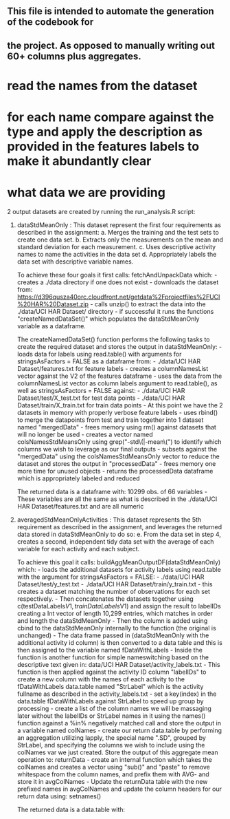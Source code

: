 ## This file is intended to automate the generation of the codebook for 
## the project. As opposed to manually writing out 60+ columns plus aggregates.

# read the names from the dataset
# for each name compare against the type and apply the description as provided in the features labels to make it abundantly clear
# what data we are providing

2 output datasets are created by running the run_analysis.R script:

1. dataStdMeanOnly : This dataset represent the first four requirements as described in the assignment:
	a. Merges the training and the test sets to create one data set.
	b. Extracts only the measurements on the mean and standard deviation for each measurement.
	c. Uses descriptive activity names to name the activities in the data set
	d. Appropriately labels the data set with descriptive variable names.

	To achieve these four goals it first calls: fetchAndUnpackData which:
		- creates a ./data directory if one does not exist
		- downloads the dataset from: https://d396qusza40orc.cloudfront.net/getdata%2Fprojectfiles%2FUCI%20HAR%20Dataset.zip
		- calls unzip() to extract the data into the ./data/UCI HAR Dataset/ directory
		- if successful it runs the functions "createNamedDataSet()" which populates the dataStdMeanOnly variable as a dataframe.

	The createNamedDataSet() function performs the following tasks to create the required dataset and stores the output in dataStdMeanOnly:
		- loads data for labels using read.table() with arguments for stringsAsFactors = FALSE as a dataframe from:
			- ./data/UCI HAR Dataset/features.txt for feature labels
		- creates a columnNamesList vector against the V2 of the features dataframe
		- uses the data from the columnNamesList vector as column labels argument to read.table(), as well as stringsAsFactors = FALSE against:
			- ./data/UCI HAR Dataset/test/X_test.txt for test data points
			- ./data/UCI HAR Dataset/train/X_train.txt for train data points
		- At this point we have the 2 datasets in memory with properly verbose feature labels
		- uses rbind() to merge the datapoints from test and train together into 1 dataset named "mergedData"
		- frees memory using rm() against datasets that will no longer be used
		- creates a vector named colsNamesStdMeansOnly using grep("-std\\(|-mean\\(") to identify which columns we wish to leverage as our final outputs
		- subsets against the "mergedData" using the colsNamesStdMeansOnly vector to reduce the dataset and stores the output in "processedData"
		- frees memory one more time for unused objects
		- returns the processedData dataframe which is appropriately labeled and reduced 

	The returned data is a dataframe with: 10299 obs. of  66 variables
		- These variables are all the same as what is described in the ./data/UCI HAR Dataset/features.txt and are all numeric

2. averagedStdMeanOnlyActivities : This dataset represents the 5th requirement as described in the assignment, and leverages the returned data stored in dataStdMeanOnly to do so:
	e. From the data set in step 4, creates a second, independent tidy data set with the average of each variable for each activity and each subject.

	To achieve this goal it calls: buildAggMeanOutputDF(dataStdMeanOnly) which:
		- loads the additional datasets for activity labels using read.table with the argument for stringsAsFactors = FALSE:
			- ./data/UCI HAR Dataset/test/y_test.txt
			- ./data/UCI HAR Dataset/train/y_train.txt
		- this creates a dataset matching the number of observations for each set respectively. 
		- Then concatenates the datasets together using c(testDataLabels$V1, trainDataLabels$V1) and assign the result to labelIDs
			creating a Int vector of length 10,299 entries, which matches in order and length the dataStdMeanOnly
		- Then the column is added using cbind to the dataStdMeanOnly internally to the function (the original is unchanged)
		- The data frame passed in (dataStdMeanOnly with the additional activity id column) is then converted to a data table and
			this is then assigned to the variable named fDataWithLabels
		- Inside the function is another function for simple nameswitching based on the descriptive text given in:
			data/UCI HAR Dataset/activity_labels.txt
		- This function is then applied against the activity ID column "labelIDs" to create a new column with the names of each activity to 
			the fDataWithLabels data.table named "StrLabel" which is the activity fullname as described in the activity_labels.txt
		- set a key(index) in the data.table fDataWithLabels against StrLabel to speed up group by processing
		- create a list of the column names we will be massaging later without the labelIDs or StrLabel names in it using the names() function 
			against a %in% negatively matched call and store the output in a variable named colNames
		- create our return data.table by performing an aggregation utilizing lapply, the special name ".SD", grouped by StrLabel, and specifying the 
			columns we wish to include using the colNames var we just created. Store the output of this aggregate mean operation to: returnData
		- create an internal function which takes the colNames and creates a vector using "sub()" and "paste" to remove whitespace from the column
			names, and prefix them with AVG- and store it in avgColNames
		- Update the returnData table with the new prefixed names in avgColNames and update the column headers for our return data using:
			setnames()

	The returned data is a data.table with: 

